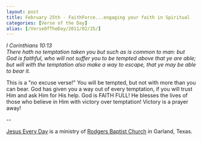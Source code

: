 ```yaml
---
layout: post
title: February 25th - FaithForce...engaging your faith in Spiritual
categories: [Verse of the Day]
alias: [/VerseOfTheDay/2011/02/25/]
---
```


_I Corinthians 10:13  
There hath no temptation taken you but such as is common to man: but
God is faithful, who will not suffer you to be tempted above that ye
are able; but will with the temptation also make a way to escape,
that ye may be able to bear it._

This is a "no excuse verse!" You will be tempted, but not with more
than you can bear. God has given you a way out of every temptation, if
you will trust Him and ask Him for His help. God is FAITH FULL! He
blesses the lives of those who believe in Him with victory over
temptation! Victory is a prayer away!

 --

<a href=http://jesuseveryday.net>Jesus Every Day</a> is a ministry of <a href=http://rodgersbaptist.net>Rodgers Baptist Church</a> in Garland, Texas.
